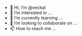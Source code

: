 - 👋 Hi, I’m @veckal
- 👀 I’m interested in ...
- 🌱 I’m currently learning ...
- 💞️ I’m looking to collaborate on ...
- 📫 How to reach me ...

<!---
veckal/veckal is a ✨ special ✨ repository because its `README.md` (this file) appears on your GitHub profile.
You can click the Preview link to take a look at your changes.
--->
